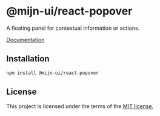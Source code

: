 
# @mijn-ui/react-popover

A floating panel for contextual information or actions.

[Documentation](https://mijn-ui.vercel.app/docs/components/popover)

## Installation

```sh
npm install @mijn-ui/react-popover
```

## License

This project is licensed under the terms of the [MIT license.](https://github.com/mijn-ui/mijn-ui-react/blob/main/LICENSE)
